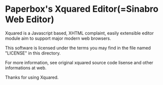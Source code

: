 Paperbox's Xquared Editor(=Sinabro Web Editor)
==
Xquared is a Javascript based, XHTML complaint, easily extensible
editor module aim to support major modern web browsers.

This software is licensed under the terms you may find in the file 
named "LICENSE" in this directory.

For more information, see original xquared source code lisense and other informations at web.

Thanks for using Xquared.
